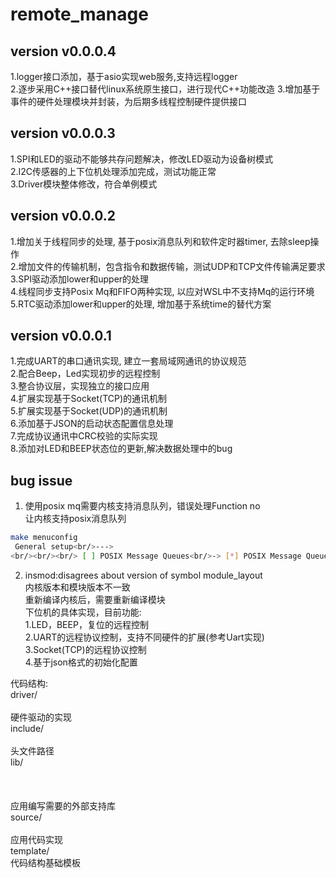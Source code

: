 # remote_manage

## version v0.0.0.4
1.logger接口添加，基于asio实现web服务,支持远程logger<br/>
2.逐步采用C++接口替代linux系统原生接口，进行现代C++功能改造
3.增加基于事件的硬件处理模块并封装，为后期多线程控制硬件提供接口<br/>

## version v0.0.0.3
1.SPI和LED的驱动不能够共存问题解决，修改LED驱动为设备树模式<br/>
2.I2C传感器的上下位机处理添加完成，测试功能正常<br/>
3.Driver模块整体修改，符合单例模式<br/>

## version v0.0.0.2
1.增加关于线程同步的处理, 基于posix消息队列和软件定时器timer, 去除sleep操作<br/>
2.增加文件的传输机制，包含指令和数据传输，测试UDP和TCP文件传输满足要求<br/>
3.SPI驱动添加lower和upper的处理<br/>
4.线程同步支持Posix Mq和FIFO两种实现, 以应对WSL中不支持Mq的运行环境<br/>
5.RTC驱动添加lower和upper的处理, 增加基于系统time的替代方案

## version v0.0.0.1
1.完成UART的串口通讯实现, 建立一套局域网通讯的协议规范<br/>
2.配合Beep，Led实现初步的远程控制<br/>
3.整合协议层，实现独立的接口应用<br/>
4.扩展实现基于Socket(TCP)的通讯机制<br/>
5.扩展实现基于Socket(UDP)的通讯机制<br/>
6.添加基于JSON的启动状态配置信息处理<br/>
7.完成协议通讯中CRC校验的实际实现<br/>
8.添加对LED和BEEP状态位的更新,解决数据处理中的bug<br/>

## bug issue
1. 使用posix mq需要内核支持消息队列，错误处理Function no<br/>
让内核支持posix消息队列<br/>
```bash
make menuconfig
 General setup<br/>--->
<br/><br/><br/> [ ] POSIX Message Queues<br/>-> [*] POSIX Message Queues 
```
2. insmod:disagrees about version of symbol module_layout<br/>
内核版本和模块版本不一致<br/>
重新编译内核后，需要重新编译模块<br/>
下位机的具体实现，目前功能:<br/>
1.LED，BEEP，复位的远程控制<br/>
2.UART的远程协议控制，支持不同硬件的扩展(参考Uart实现)<br/>
3.Socket(TCP)的远程协议控制<br/>
4.基于json格式的初始化配置<br/>

代码结构:<br/>
driver/<br/><br/> 硬件驱动的实现<br/>
include/<br/><br/>头文件路径<br/>
lib/<br/><br/><br/><br/>应用编写需要的外部支持库<br/>
source/<br/><br/> 应用代码实现<br/>
template/<br/> 代码结构基础模板<br/> 